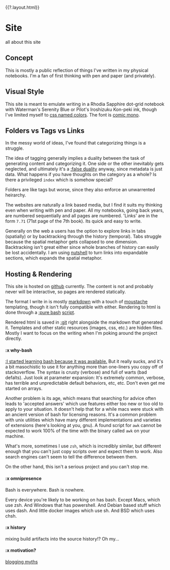 {{?.layout.html}}
# Site
all about this site

## Concept
This is mostly a public reflection of things I've written in my physical notebooks. I'm a fan of first thinking with pen and paper (and privately).

## Visual Style
This site is meant to emulate writing in a Rhodia Sapphire dot-grid notebook
with Waterman's Serenity Blue or Pilot's Iroshizuku Kon-peki ink, though I've limited myself to [css named colors](https://www.w3schools.com/cssref/css_colors.asp). The font is [comic mono](https://dtinth.github.io/comic-mono-font/).

## Folders vs Tags vs Links
In the messy world of ideas, I've found that categorizing things is a struggle.

The idea of tagging generally implies a duality between the task of generating content and categorizing it. One side or the other inevitably gets neglected, and ultimately it's a [:false duality](tao#42) anyway, since metadata is just data. What happens if you have thoughts on the category as a whole? Is there a privileged `index` which is somehow special?

Folders are like tags but worse, since they also enforce an unwarrented heirarchy.

The websites are naturally a link based media, but I find it suits my thinking even when writing with pen and paper. All my notebooks, going back years, are numbered sequentially and all pages are numbered. 'Links' are in the form `7.71` (71st page of the 7th book). Its quick and easy to write.

Generally on the web a users has the option to explore links in tabs (spatially) or by backtracking through the history (temporal). Tabs struggle because the spatial metaphor gets collapsed to one dimension. Backtracking isn't great either since whole branches of history can easily be lost accidentally.
I am using [nutshell](https://ncase.me/nutshell/) to turn links into expandable sections, which expands the spatial metaphor.


## Hosting & Rendering
This site is hosted on [github](https://github.com/toombs-caeman/toombs-caeman.github.io) currently. The content is not and probably never will be interactive, so pages are rendered statically.

The format I write in is mostly [markdown](https://www.markdownguide.org/basic-syntax/) with a touch of [moustache](http://mustache.github.io/mustache.5.html) templating, though it isn't fully compatible with either.
Rendering to html is done through a [:pure bash](#why-bash) [script](./sta.sh).


Rendered html is saved in [:git](#history) right alongside the markdown that generated it.
Templates and other static resources (images, css, etc.) are hidden files. Mostly I want to focus on the writing when I'm poking around the project directly.

#### :x why-bash
[:I started learning bash because it was available.](#omni) But it really sucks, and it's a bit masochistic to use it for anything more than one-liners you copy off of stackoverflow. The syntax is crusty (verbose) and full of warts (bad defalts). Just look at parameter expansion: It's extremely common, verbose, has terrible and unpredictable default behaviors, etc, etc. Don't even get me started on arrays.

Another problem is its age, which means that searching for advice often leads to 'accepted answers' which use features either too new or too old to apply to your situation. It doesn't help that for a while macs were stuck with an ancient version of bash for licensing reasons.
It's a common problem with unix utilities which have many different implementations and varieties of extensions (here's looking at you, gnu). A found script for `awk` cannot be expected to work 100% of the time with the binary called `awk` on your machine.

What's more, sometimes I use `zsh`, which is incredibly similar, but different enough that you can't just copy scripts over and expect them to work. Also search engines can't seem to tell the difference between them.

On the other hand, this isn't a serious project and you can't stop me.

#### :x omnipresence
Bash is everywhere. Bash is nowhere.

Every device you're likely to be working on has bash. Except Macs, which use zsh. And Windows that has powershell. And Debian based stuff which uses dash. And little docker images which use sh. And BSD which uses chsh.


#### :x history
mixing build artifacts into the source history!? Oh my...

#### :x motivation?
[blogging myths](https://jvns.ca/blog/2023/06/05/some-blogging-myths/)
